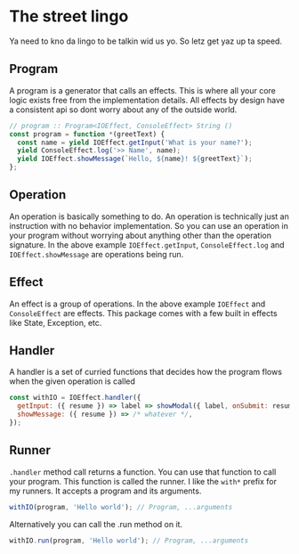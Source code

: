 # The street lingo
Ya need to kno da lingo to be talkin wid us yo. So letz get yaz up ta speed.


## Program
A program is a generator that calls an effects. This is where all your core logic exists free from the implementation details. All effects by design have a consistent api so dont worry about any of the outside world.

```js
// program :: Program<IOEffect, ConsoleEffect> String ()
const program = function *(greetText) {
  const name = yield IOEffect.getInput('What is your name?');
  yield ConsoleEffect.log('>> Name', name);
  yield IOEffect.showMessage(`Hello, ${name}! ${greetText}`);
};
```


## Operation
An operation is basically something to do. An operation is technically just an instruction with no behavior implementation. So you can use an operation in your program without worrying about anything other than the operation signature.
In the above example `IOEffect.getInput`, `ConsoleEffect.log` and `IOEffect.showMessage` are operations being run.


## Effect
An effect is a group of operations.
In the above example `IOEffect` and `ConsoleEffect` are effects. This package comes with a few built in effects like State, Exception, etc.


## Handler
A handler is a set of curried functions that decides how the program flows when the given operation is called

```js
const withIO = IOEffect.handler({
  getInput: ({ resume }) => label => showModal({ label, onSubmit: resume }),
  showMessage: ({ resume }) => /* whatever */,
});
```

## Runner
`.handler` method call returns a function. You can use that function to call your program. This function is called the runner.
I like the `with*` prefix for my runners.
It accepts a program and its arguments.

```js
withIO(program, 'Hello world'); // Program, ...arguments
```

Alternatively you can call the .run method on it.

```js
withIO.run(program, 'Hello world'); // Program, ...arguments
```
